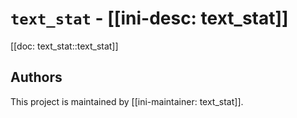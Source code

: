 # `text_stat` - [[ini-desc: text_stat]]

[[doc: text_stat::text_stat]]

## Authors

This project is maintained by [[ini-maintainer: text_stat]].
